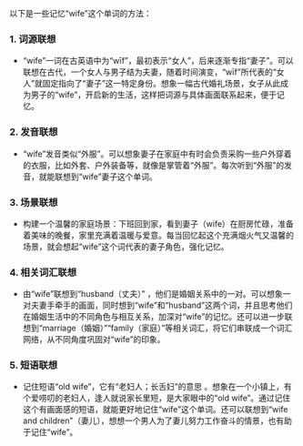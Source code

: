 以下是一些记忆“wife”这个单词的方法：

### 1. 词源联想
 - “wife”一词在古英语中为“wīf”，最初表示“女人”，后来逐渐专指“妻子”。可以联想在古代，一个女人与男子结为夫妻，随着时间演变，“wīf”所代表的“女人”就固定指向了“妻子”这一特定身份。想象一幅古代婚礼场景，女子从此成为男子的“wife”，开启新的生活，这样把词源与具体画面联系起来，便于记忆。

### 2. 发音联想
 - “wife”发音类似“外服”。可以想象妻子在家庭中有时会负责采购一些户外穿着的衣服，比如外套、户外装备等，就像是掌管着“外服”。每次听到“外服”的发音，就能联想到“wife”妻子这个单词。

### 3. 场景联想
 - 构建一个温馨的家庭场景：下班回到家，看到妻子（wife）在厨房忙碌，准备着美味的晚餐，家里充满着温暖与爱意。每当回忆起这个充满烟火气又温馨的场景，就会想起“wife”这个词代表的妻子角色，强化记忆。

### 4. 相关词汇联想
 - 由“wife”联想到“husband（丈夫）” ，他们是婚姻关系中的一对。可以想象一对夫妻手牵手的画面，同时想到“wife”和“husband”这两个词，并且思考他们在婚姻生活中的不同角色与相互关系，加深对“wife”的记忆。还可以进一步联想到“marriage（婚姻）”“family（家庭）”等相关词汇，将它们串联成一个词汇网络，从不同角度巩固对“wife”的印象。 

### 5. 短语联想
 - 记住短语“old wife”，它有“老妇人；长舌妇”的意思 。想象在一个小镇上，有个爱唠叨的老妇人，逢人就说家长里短，是大家眼中的“old wife”。通过记住这个有画面感的短语，就能更好地记住“wife”这个单词。还可以联想到“wife and children”（妻儿），想想一个男人为了妻儿努力工作奋斗的情景，也有助于记住“wife”。 